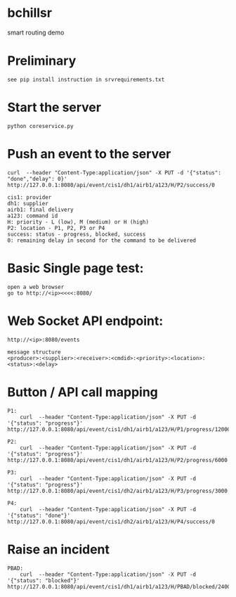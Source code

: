 # bchillsr
smart routing demo

# Preliminary
	see pip install instruction in srvrequirements.txt


# Start the server
	python coreservice.py

# Push an event to the server
	curl  --header "Content-Type:application/json" -X PUT -d '{"status": "done","delay": 0}' http://127.0.0.1:8080/api/event/cis1/dh1/airb1/a123/H/P2/success/0

	cis1: provider
	dh1: supplier
	airb1: final delivery
	a123: command id
	H: priority - L (low), M (medium) or H (high)
	P2: location - P1, P2, P3 or P4
	success: status - progress, blocked, success
	0: remaining delay in second for the command to be delivered

# Basic Single page test:
	open a web browser
	go to http://<ip><<<<:8080/

# Web Socket API endpoint:
	http://<ip>:8080/events

    message structure
    <producer>:<supplier>:<receiver>:<cmdid>:<priority>:<location>:<status>:<delay>

# Button / API call mapping
	P1:
		curl  --header "Content-Type:application/json" -X PUT -d '{"status": "progress"}' http://127.0.0.1:8080/api/event/cis1/dh1/airb1/a123/H/P1/progress/12000

	P2:
		curl  --header "Content-Type:application/json" -X PUT -d '{"status": "progress"}' http://127.0.0.1:8080/api/event/cis1/dh1/airb1/a123/H/P2/progress/6000

	P3:
		curl  --header "Content-Type:application/json" -X PUT -d '{"status": "progress"}' http://127.0.0.1:8080/api/event/cis1/dh2/airb1/a123/H/P3/progress/3000

	P4:
		curl  --header "Content-Type:application/json" -X PUT -d '{"status": "done"}' http://127.0.0.1:8080/api/event/cis1/dh2/airb1/a123/H/P4/success/0

# Raise an incident
	PBAD:
		curl  --header "Content-Type:application/json" -X PUT -d '{"status": "blocked"}' http://127.0.0.1:8080/api/event/cis1/dh1/airb1/a123/H/PBAD/blocked/240000

